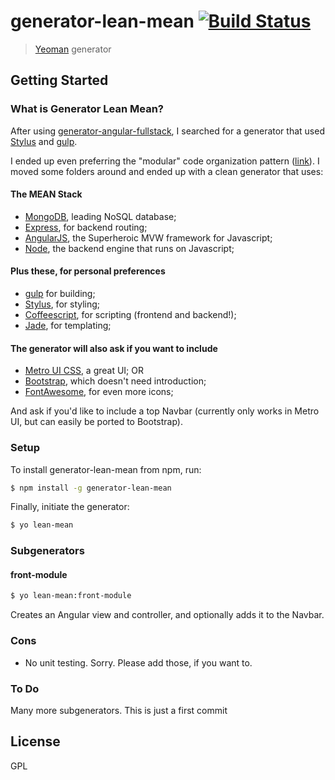 # generator-lean-mean [![Build Status](https://travis-ci.org/Phenome/generator-lean-mean.svg?branch=master)](https://travis-ci.org/Phenome/generator-lean-mean)

> [Yeoman](http://yeoman.io) generator


## Getting Started

### What is Generator Lean Mean?

After using [generator-angular-fullstack](https://www.npmjs.org/package/generator-angular-fullstack), I searched for a generator that used [Stylus](http://learnboost.github.io/stylus/) and [gulp](http://www.gulpjs.com).

I ended up even preferring the "modular" code organization pattern ([link](https://medium.com/opinionated-angularjs/9f01b594bf06)). I moved some folders around and ended up with a clean generator that uses:

#### The MEAN Stack
* [MongoDB](http://www.mongodb.org/), leading NoSQL database;
* [Express](http://expressjs.com/), for backend routing;
* [AngularJS](https://angularjs.org/), the Superheroic MVW framework for Javascript;
* [Node](http://nodejs.org/), the backend engine that runs on Javascript;

#### Plus these, for personal preferences
* [gulp](http://www.gulpjs.com) for building;
* [Stylus](http://learnboost.github.io/stylus/), for styling;
* [Coffeescript](http://coffeescript.org/), for scripting (frontend and backend!);
* [Jade](http://jade-lang.com/), for templating;

#### The generator will also ask if you want to include
* [Metro UI CSS](http://metroui.org.ua/), a great UI;
OR
* [Bootstrap](http://getbootstrap.com/), which doesn't need introduction;
* [FontAwesome](http://fortawesome.github.io/Font-Awesome/), for even more icons;

And ask if you'd like to include a top Navbar (currently only works in Metro UI, but can easily be ported to Bootstrap).

### Setup
To install generator-lean-mean from npm, run:

```bash
$ npm install -g generator-lean-mean
```

Finally, initiate the generator:

```bash
$ yo lean-mean
```

### Subgenerators
#### front-module

```bash
$ yo lean-mean:front-module
```

Creates an Angular view and controller, and optionally adds it to the Navbar.


### Cons
* No unit testing. Sorry. Please add those, if you want to.

### To Do
Many more subgenerators. This is just a first commit


## License

GPL

